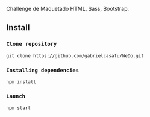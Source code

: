 Challenge de Maquetado HTML, Sass, Bootstrap.

## Install

### `Clone repository`
`git clone https://github.com/gabrielcasafu/WeDo.git`

### `Installing dependencies`
`npm install`

### `Launch`
`npm start`

